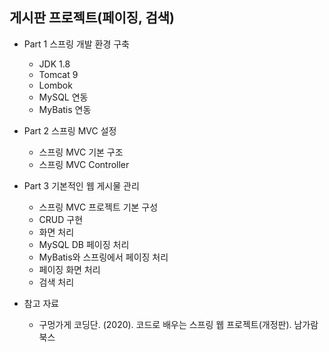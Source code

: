 ## 게시판 프로젝트(페이징, 검색)

+ Part 1 스프링 개발 환경 구축
  + JDK 1.8
  + Tomcat 9
  + Lombok
  + MySQL 연동
  + MyBatis 연동

+ Part 2 스프링 MVC 설정
  + 스프링 MVC 기본 구조
  + 스프링 MVC Controller

+ Part 3 기본적인 웹 게시물 관리
  + 스프링 MVC 프로젝트 기본 구성
  + CRUD 구현
  + 화면 처리
  + MySQL DB 페이징 처리
  + MyBatis와 스프링에서 페이징 처리
  + 페이징 화면 처리
  + 검색 처리
  
+ 참고 자료
  + 구멍가게 코딩단. (2020). 코드로 배우는 스프링 웹 프로젝트(개정판). 남가람북스
